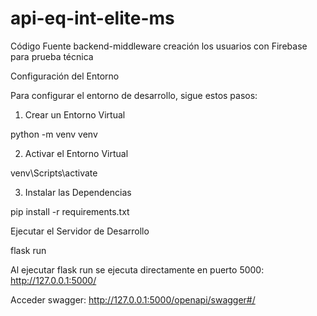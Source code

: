 # api-eq-int-elite-ms
Código Fuente backend-middleware creación los usuarios con Firebase para prueba técnica

Configuración del Entorno

Para configurar el entorno de desarrollo, sigue estos pasos:
1. Crear un Entorno Virtual

python -m venv venv

2. Activar el Entorno Virtual

venv\Scripts\activate

3. Instalar las Dependencias

pip install -r requirements.txt

Ejecutar el Servidor de Desarrollo

flask run

Al ejecutar flask run se ejecuta directamente en puerto 5000:
http://127.0.0.1:5000/

Acceder swagger:
http://127.0.0.1:5000/openapi/swagger#/
